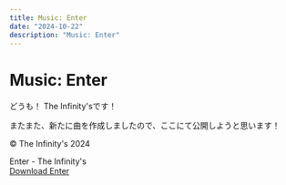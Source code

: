 ```yaml
---
title: Music: Enter
date: "2024-10-22"
description: "Music: Enter"
---
```


# Music: Enter
どうも！ The Infinity&apos;sです！

またまた、新たに曲を作成しましたので、ここにて公開しようと思います！

&copy; The Infinity&apos;s 2024

<figcaption>Enter - The Infinity&apos;s</figcaption>
<inf-audio
  data-audio="/article-2024/10/enter/Enter.m4a"
  data-img="/article-2024/10/enter/thumbnail.png"
  data-title="Enter (The Infinity's)"
></inf-audio>
<a href="./Enter.m4a"> Download Enter</a>

